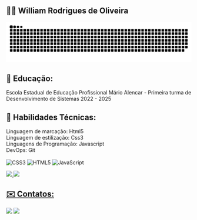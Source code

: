   ## 👨‍💻 William Rodrigues de Oliveira 
 <picture>
  <source
    media="(prefers-color-scheme: dark)"
    srcset="https://raw.githubusercontent.com/platane/snk/output/github-contribution-grid-snake-dark.svg"
  />
  <source
    media="(prefers-color-scheme: light)"
    srcset="https://raw.githubusercontent.com/platane/snk/output/github-contribution-grid-snake.svg"
  />
  <img
    alt="github contribution grid snake animation"
    src="https://raw.githubusercontent.com/platane/snk/output/github-contribution-grid-snake.svg"
  />
</picture>
<div> 
 
## 💼 Educação: <br>
Escola Estadual de Educação Profissional Mário Alencar - Primeira turma de Desenvolvimento de Sistemas 2022 - 2025

## 🚀 Habilidades Técnicas: <br>
Linguagem de marcação: Html5 <br>
Linguagem de estilização: Css3 <br>
Linguagens de Programação: Javascript<br>
DevOps: Git <br> <br>
  ![CSS3](https://img.shields.io/badge/css3-%231572B6.svg?style=for-the-badge&logo=css3&logoColor=white)
  ![HTML5](https://img.shields.io/badge/html5-%23E34F26.svg?style=for-the-badge&logo=html5&logoColor=white)
  ![JavaScript](https://img.shields.io/badge/javascript-%23323330.svg?style=for-the-badge&logo=javascript&logoColor=%23F7DF1E)
  
  <div>
   <a href="https://github.com/William05DEV">
   <img height="180em" src="https://github-readme-stats.vercel.app/api?username=WilliamRodriguesDS&show_icons=true&theme=transparent&include_all_commits=true&count_private=true"/>
   <img height="180em" src="https://github-readme-stats.vercel.app/api/top-langs/?username=WilliamRodriguesDS&layout=compact&langs_count=6&theme=dark"/>
</div>

## ✉️ Contatos: <br>
  <a href = "mailto:williamrodriguesdeoliveira22@gmail.com"><img src="https://img.shields.io/badge/-Gmail-%23333?style=for-the-badge&logo=gmail&logoColor=white" target="_blank"></a>
  <a href="https://www.linkedin.com/in/william-rodrigues-de-oliveira-3b4701274/" target="_blank"><img src="https://img.shields.io/badge/-LinkedIn-%230077B5?style=for-the-badge&logo=linkedin&logoColor=white" target="_blank"></a>
</div>
